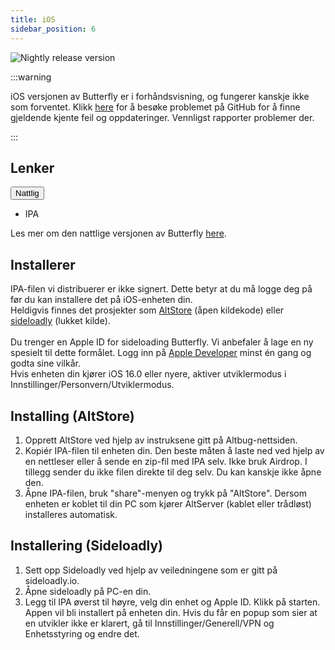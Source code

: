 ```yaml
---
title: iOS
sidebar_position: 6
---
```


![Nightly release version](https://img.shields.io/badge/dynamic/yaml?color=f7d28c\&label=Nightly\&query=%24.version\&url=https%3A%2F%2Fraw.githubusercontent.com%2FLinwoodDev%2Fbutterfly%2Fnightly%2Fapp%2Fpubspec.yaml\&style=for-the-badge)

:::warning

iOS versjonen av Butterfly er i forhåndsvisning, og fungerer kanskje ikke som forventet.
Klikk [here](https://github.com/LinwoodDev/Butterfly/issues/244) for å besøke problemet på GitHub for å finne gjeldende kjente feil og oppdateringer. Vennligst rapporter problemer der.

:::

## Lenker

<div className="dropdown dropdown--hoverable margin--sm">
  <button className="button button--outline button--danger button--lg">Nattlig</button>
  <ul className="dropdown__menu">
    <li>
      <DownloadButton className="dropdown__link" href="https://github.com/LinwoodDev/butterfly/releases/download/nightly/linwood-butterfly-ios.ipa">
        IPA
      </DownloadButton>
    </li>
  </ul>
</div>

Les mer om den nattlige versjonen av Butterfly [here](/nightly).

## Installerer

IPA-filen vi distribuerer er ikke signert. Dette betyr at du må logge deg på før du kan installere det på iOS-enheten din. \
Heldigvis finnes det prosjekter som [AltStore](https://altstore.io) (åpen kildekode) eller [sideloadly](https://sideloadly.io) (lukket kilde). \
\
Du trenger en Apple ID for sideloading Butterfly. Vi anbefaler å lage en ny spesielt til dette formålet. Logg inn på [Apple Developer](https://developer.apple.com) minst én gang og godta sine vilkår.
\
Hvis enheten din kjører iOS 16.0 eller nyere, aktiver utviklermodus i Innstillinger/Personvern/Utviklermodus.

## Installing (AltStore)

1. Opprett AltStore ved hjelp av instruksene gitt på Altbug-nettsiden.
2. Kopiér IPA-filen til enheten din. Den beste måten å laste ned ved hjelp av en nettleser eller å sende en zip-fil med IPA selv. Ikke bruk Airdrop. I tillegg sender du ikke filen direkte til deg selv. Du kan kanskje ikke åpne den.
3. Åpne IPA-filen, bruk "share"-menyen og trykk på "AltStore". Dersom enheten er koblet til din PC som kjører AltServer (kablet eller trådløst) installeres automatisk.

## Installering (Sideloadly)

1. Sett opp Sideloadly ved hjelp av veiledningene som er gitt på sideloadly.io.
2. Åpne sideloadly på PC-en din.
3. Legg til IPA øverst til høyre, velg din enhet og Apple ID. Klikk på starten. Appen vil bli installert på enheten din.
   Hvis du får en popup som sier at en utvikler ikke er klarert, gå til Innstillinger/Generell/VPN og Enhetsstyring og endre det.
